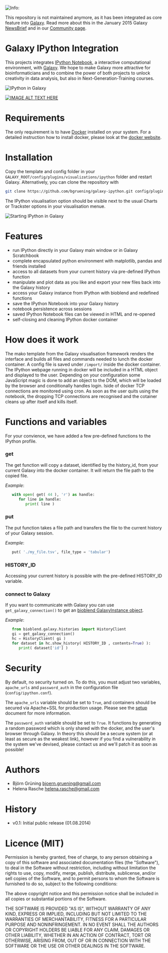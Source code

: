 ![Info:](https://bytebucket.org/galaxy/galaxy-central/raw/0c1a9c09877422dd03f83ec343b298a9f5d947f6/static/images/icon_info_lrg.gif)


This repository is not maintained anymore, as it has been integrated as core feature into [Galaxy](http://galaxyproject.org). Read more about this in the January 2015 Galaxy [NewsBrief](https://wiki.galaxyproject.org/DevNewsBriefs/2015_01_13) and in our [Community page](https://galaxyproject.org/admin/gies/).


Galaxy IPython Integration
==========================

This projects integrates [IPython Notebook](http://ipython.org/notebook.html), a interactive computational environment, with [Galaxy](http://galaxyproject.org). 
We hope to make Galaxy more attractive for bioinformaticians and to combine the power of both projects to unlock creativity in data analysis, but also in Next-Generation-Training courses.

![IPython in Galaxy](https://raw.githubusercontent.com/bgruening/galaxy-ipython/master/static/images/ipython_in_galaxy.png)

[![IMAGE ALT TEXT HERE](http://img.youtube.com/vi/jQDyTuYnn1k/0.jpg)](http://www.youtube.com/watch?v=jQDyTuYnn1k)


Requirements
============

The only requirement is to have [Docker](https://www.docker.com) installed on your system.
For a detailed instruction how to install docker, please look at the [docker website](https://docs.docker.com/installation/).


Installation
============

Copy the template and config folder in your ``GALAXY_ROOT/config/plugins/visualizations/ipython`` folder and restart Galaxy.
Alternatively, you can clone the repository with

```bash
git clone https://github.com/bgruening/galaxy-ipython.git config/plugins/visualizations/ipython
````

The IPython visualisation option should be visible next to the usual Charts or Trackster options in your visualisation menue.

![Starting IPython in Galaxy](https://raw.githubusercontent.com/bgruening/galaxy-ipython/master/static/images/start_ipython.png)


Features
========

 * run IPython directly in your Galaxy main window or in Galaxy Scratchbook
 * complete encapsulated python environment with matplotlib, pandas and friends installed
 * access to all datasets from your current history via pre-defined IPython function
 * manipulate and plot data as you like and export your new files back into the Galaxy history
 * access your Galaxy instance from IPython with bioblend and redefined functions
 * save the IPython Notebook into your Galaxy history
 * notebook persistence across sessions
 * saved IPython Notebook files can be viewed in HTML and re-opened
 * self-closing and cleaning IPython docker container

How does it work
================

The mako template from the Galaxy visualisation framework renders the interface and builds all files and commands needed to lunch the docker container. A config file is saved under ``/import/`` inside the docker container. The IPython webpage running in docker will be included in a HTML object and displayed to the user. 
Depending on your configuration some JavaScript magic is done to add an object to the DOM, which will be loaded by the browser and conditionally handles login.
Iside of docker TCP connections are monitored using cron. As soon as the user quits using the notebook, the dropping TCP connections are recognised and the cotainer cleans up after itself and kills itself.



Functions and variables
=======================

For your convience, we have added a few pre-defined functions to the IPython profile.

### get

   The get function will copy a dataset, identified by the history_id, from your current Galaxy 
   into the docker container. It will return the file path to the copied file.

   *Example*:
   ```python
      with open( get( 44 ), 'r') as handle:
         for line in handle:
            print( line )
   ``` 

### put

   The put function takes a file path and transfers the file to the current history of your Galaxy session.

   *Example*:
   ```python
      put( './my_file.tsv', file_type = 'tabular')
   ```

### HISTORY_ID

   Accessing your current history is possible with the pre-defined HISTORY_ID variable.
   

### connect to Galaxy

   If you want to communicate with Galaxy you can use ```get_galaxy_connection()``` to get an [bioblend GalaxyInstance object](http://bioblend.readthedocs.org/en/latest/api_docs/galaxy/all.html?highlight=galaxyinstance).

   *Example*:
   ```python
      from bioblend.galaxy.histories import HistoryClient
      gi = get_galaxy_connection()
      hc = HistoryClient( gi )
      for dataset in hc.show_history( HISTORY_ID , contents=True) ):
         print( dataset['id'] )
   ```


Security
========

By default, no security turned on. To do this, you must adjust two variables, `apache_urls` and
`password_auth` in the configuration file (`config/ipython.conf`). 

The `apache_urls` variable should be set to `True`, and containers should be secured via Apache+SSL for production usage. Please see the [setup](INSTALL.md) document for more information.

The `password_auth` variable should be set to `True`. It functions by generating a random password which is only shared with the docker, and the user's browser through Galaxy. In theory this should be a secure system (or at least as secure as the weakest link), however if you find a vulnerability in the system we've devised, please contact us and we'll patch it as soon as possible!


Authors
=======

 * Björn Grüning <bjoern.gruening@gmail.com>
 * Helena Rasche <helena.rasche@gmail.com>


History
=======

- v0.1: Initial public release (01.08.2014)


Licence (MIT)
=============

Permission is hereby granted, free of charge, to any person obtaining a copy
of this software and associated documentation files (the "Software"), to deal
in the Software without restriction, including without limitation the rights
to use, copy, modify, merge, publish, distribute, sublicense, and/or sell
copies of the Software, and to permit persons to whom the Software is
furnished to do so, subject to the following conditions:

The above copyright notice and this permission notice shall be included in
all copies or substantial portions of the Software.

THE SOFTWARE IS PROVIDED "AS IS", WITHOUT WARRANTY OF ANY KIND, EXPRESS OR
IMPLIED, INCLUDING BUT NOT LIMITED TO THE WARRANTIES OF MERCHANTABILITY,
FITNESS FOR A PARTICULAR PURPOSE AND NONINFRINGEMENT. IN NO EVENT SHALL THE
AUTHORS OR COPYRIGHT HOLDERS BE LIABLE FOR ANY CLAIM, DAMAGES OR OTHER
LIABILITY, WHETHER IN AN ACTION OF CONTRACT, TORT OR OTHERWISE, ARISING FROM,
OUT OF OR IN CONNECTION WITH THE SOFTWARE OR THE USE OR OTHER DEALINGS IN
THE SOFTWARE.
